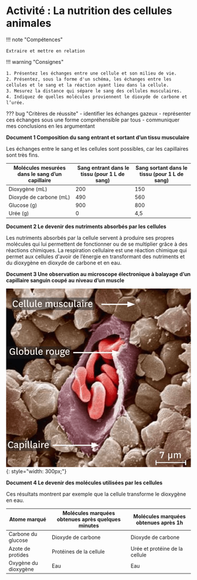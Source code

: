 # Activité : La nutrition des cellules animales

!!! note "Compétences"

    Extraire et mettre en relation 

!!! warning "Consignes"

    1. Présentez les échanges entre une cellule et son milieu de vie.
    2. Présentez, sous la forme d'un schéma, les échanges entre les cellules et le sang et la réaction ayant lieu dans la cellule.
    3. Mesurez la distance qui sépare le sang des cellules musculaires.
    4. Indiquez de quelles molécules proviennent le dioxyde de carbone et l’urée.

    
??? bug "Critères de réussite"
    - identifier les échanges gazeux
    - représenter ces échanges sous une forme compréhensible par tous
    - communiquer mes conclusions en les argumentant

**Document 1 Composition du sang entrant et sortant d’un tissu musculaire**

Les échanges entre le sang et les cellules sont possibles, car les capillaires sont très fins.

| Molécules mesurées dans le sang d’un capillaire | Sang entrant dans le tissu (pour 1 L de sang) | Sang sortant dans le tissu (pour 1 L de sang) |
| --|--|---|
| Dioxygène (mL)  | 200 | 150  |
| Dioxyde de carbone (mL) | 490 | 560 |
|Glucose (g)  |  900 | 800 |
| Urée (g) | 0  | 4,5 |


**Document 2 Le devenir des nutriments absorbés par les cellules**

Les nutriments absorbés par la cellule servent à produire ses propres molécules qui lui permettent de fonctionner ou de se multiplier grâce à des réactions chimiques. 
La respiration cellulaire est une réaction chimique qui permet aux cellules d'avoir de l’énergie en transformant des nutriments et du dioxygène en dioxyde de carbone et en eau.

**Document 3 Une observation au microscope électronique à balayage d’un capillaire sanguin coupé au niveau d’un muscle**

![](pictures/photoCapillaireMEB.png){: style="width: 300px;"}

**Document 4 Le devenir des molécules utilisées par les cellules**

Ces résultats montrent par exemple que la cellule transforme le dioxygène en eau.


| Atome marqué | Molécules marquées obtenues après quelques minutes | Molécules marquées obtenues après 1h | 
| --|--|---|
| Carbone du glucose  | Dioxyde de carbone | Dioxyde de carbone | 
| Azote de protides | Protéines de la cellule | Urée et protéine de la cellule | 
| Oxygène du dioxygène | Eau | Eau | 

